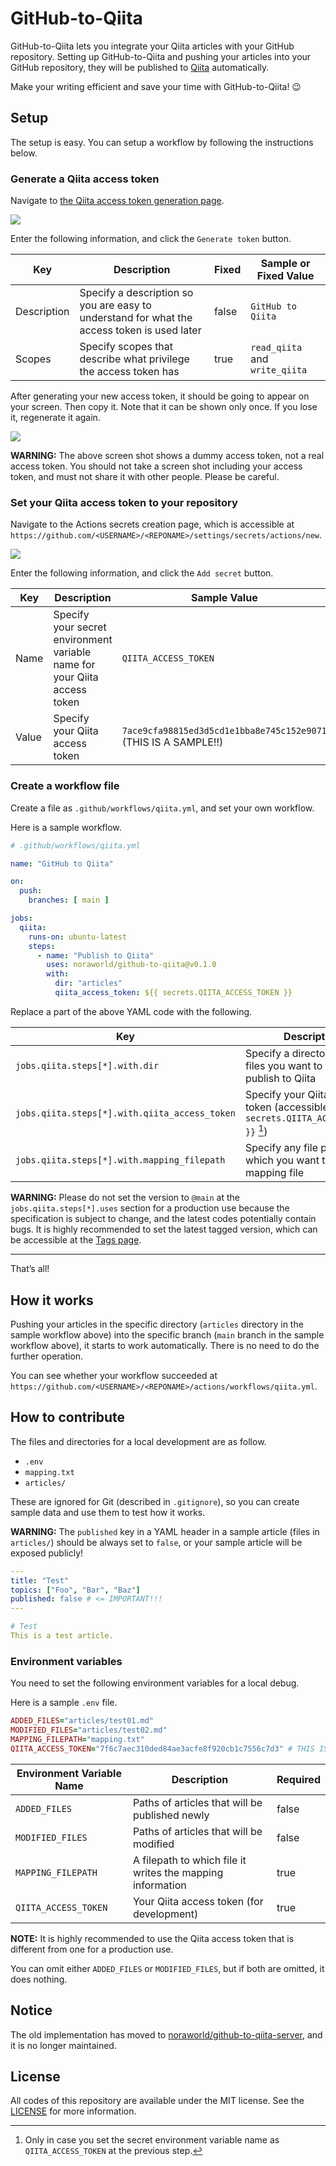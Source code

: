 # GitHub-to-Qiita
GitHub-to-Qiita lets you integrate your Qiita articles with your GitHub repository. Setting up GitHub-to-Qiita and pushing your articles into your GitHub repository, they will be published to [Qiita](https://qiita.com) automatically.

Make your writing efficient and save your time with GitHub-to-Qiita! 😉



## Setup
The setup is easy. You can setup a workflow by following the instructions below.

### Generate a Qiita access token
Navigate to [the Qiita access token generation page](https://qiita.com/settings/tokens/new).

![](screenshots/generate_qiita_access_token.png)

Enter the following information, and click the `Generate token` button.

| Key         | Description                                                                                 | Fixed | Sample or Fixed Value          |
| ----------- | ------------------------------------------------------------------------------------------- | ----- | ------------------------------ |
| Description | Specify a description so you are easy to understand for what the access token is used later | false | `GitHub to Qiita`              |
| Scopes      | Specify scopes that describe what privilege the access token has                            | true  | `read_qiita` and `write_qiita` |

After generating your new access token, it should be going to appear on your screen. Then copy it. Note that it can be shown only once. If you lose it, regenerate it again.

![](screenshots/qiita_access_token.png)

**WARNING:** The above screen shot shows a dummy access token, not a real access token. You should not take a screen shot including your access token, and must not share it with other people. Please be careful.

### Set your Qiita access token to your repository
Navigate to the Actions secrets creation page, which is accessible at `https://github.com/<USERNAME>/<REPONAME>/settings/secrets/actions/new`.

![](screenshots/actions_secrets.png)

Enter the following information, and click the `Add secret` button.

| Key   | Description                                                               | Sample Value                                                    |
| ----- | ------------------------------------------------------------------------- | --------------------------------------------------------------- |
| Name  | Specify your secret environment variable name for your Qiita access token | `QIITA_ACCESS_TOKEN`                                            |
| Value | Specify your Qiita access token                                           | `7ace9cfa98815ed3d5cd1e1bba8e745c152e9071` (THIS IS A SAMPLE!!) |

### Create a workflow file
Create a file as `.github/workflows/qiita.yml`, and set your own workflow.

Here is a sample workflow.

```yaml
# .github/workflows/qiita.yml

name: "GitHub to Qiita"

on:
  push:
    branches: [ main ]

jobs:
  qiita:
    runs-on: ubuntu-latest
    steps:
      - name: "Publish to Qiita"
        uses: noraworld/github-to-qiita@v0.1.0
        with:
          dir: "articles"
          qiita_access_token: ${{ secrets.QIITA_ACCESS_TOKEN }}
```

Replace a part of the above YAML code with the following.

| Key                                           | Description                                                                              | Required | Sample or Default Value             |
| --------------------------------------------- | ---------------------------------------------------------------------------------------- | -------- | ----------------------------------- |
| `jobs.qiita.steps[*].with.dir`                | Specify a directory in which files you want to track and publish to Qiita                | true     | `articles`                          |
| `jobs.qiita.steps[*].with.qiita_access_token` | Specify your Qiita access token (accessible by `${{ secrets.QIITA_ACCESS_TOKEN }}` [^1]) | true     | `${{ secrets.QIITA_ACCESS_TOKEN }}` |
| `jobs.qiita.steps[*].with.mapping_filepath`   | Specify any file path in which you want to put the mapping file                          | false    | `mapping.txt`                       |

[^1]: Only in case you set the secret environment variable name as `QIITA_ACCESS_TOKEN` at the previous step.

**WARNING:** Please do not set the version to `@main` at the `jobs.qiita.steps[*].uses` section for a production use because the specification is subject to change, and the latest codes potentially contain bugs. It is highly recommended to set the latest tagged version, which can be accessible at the [Tags page](/../../tags).

---

That’s all!



## How it works
Pushing your articles in the specific directory (`articles` directory in the sample workflow above) into the specific branch (`main` branch in the sample workflow above), it starts to work automatically. There is no need to do the further operation.

You can see whether your workflow succeeded at `https://github.com/<USERNAME>/<REPONAME>/actions/workflows/qiita.yml`.



## How to contribute
The files and directories for a local development are as follow.

* `.env`
* `mapping.txt`
* `articles/`

These are ignored for Git (described in `.gitignore`), so you can create sample data and use them to test how it works.

**WARNING:** The `published` key in a YAML header in a sample article (files in `articles/`) should be always set to `false`, or your sample article will be exposed publicly!

```yaml
---
title: "Test"
topics: ["Foo", "Bar", "Baz"]
published: false # <= IMPORTANT!!!
---

# Test
This is a test article.
```

### Environment variables
You need to set the following environment variables for a local debug.

Here is a sample `.env` file.

```ruby
ADDED_FILES="articles/test01.md"
MODIFIED_FILES="articles/test02.md"
MAPPING_FILEPATH="mapping.txt"
QIITA_ACCESS_TOKEN="7f6c7aec310ded84ae3acfe8f920cb1c7556c7d3" # THIS IS A SAMPLE!!
```

| Environment Variable Name | Description                                                | Required |
| ------------------------- | ---------------------------------------------------------- | -------- |
| `ADDED_FILES`             | Paths of articles that will be published newly             | false    |
| `MODIFIED_FILES`          | Paths of articles that will be modified                    | false    |
| `MAPPING_FILEPATH`        | A filepath to which file it writes the mapping information | true     |
| `QIITA_ACCESS_TOKEN`      | Your Qiita access token (for development)                  | true     |

**NOTE:** It is highly recommended to use the Qiita access token that is different from one for a production use.

You can omit either `ADDED_FILES` or `MODIFIED_FILES`, but if both are omitted, it does nothing.



## Notice
The old implementation has moved to [noraworld/github-to-qiita-server](https://github.com/noraworld/github-to-qiita-server), and it is no longer maintained.



## License
All codes of this repository are available under the MIT license. See the [LICENSE](/LICENSE) for more information.
